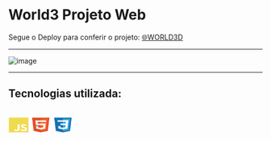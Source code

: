 # World3 Projeto Web 

Segue o Deploy para conferir o projeto: [🌐WORLD3D](https://jowcodesoftware.github.io/World3D/)

---

 <smc>![image](https://static8.depositphotos.com/1000991/851/i/450/depositphotos_8519673-stock-photo-earth.jpg)<smc>

---
## Tecnologias utilizada:


 <div style="display: inline_block"><br>
  <img align="center" alt="Peu-Js" height="30" width="40" src="https://raw.githubusercontent.com/devicons/devicon/master/icons/javascript/javascript-plain.svg">
  <img align="center" alt="Peu-HTML" height="30" width="40" src="https://raw.githubusercontent.com/devicons/devicon/master/icons/html5/html5-original.svg">
  <img align="center" alt="Peu-CSS" height="30" width="40" src="https://raw.githubusercontent.com/devicons/devicon/master/icons/css3/css3-original.svg"></div>
